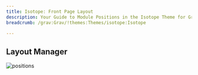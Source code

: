 ```yaml
---
title: Isotope: Front Page Layout
description: Your Guide to Module Positions in the Isotope Theme for Grav
breadcrumb: /grav:Grav/!themes:Themes/isotope:Isotope

---
```


Layout Manager
-----

![positions](assets/outline_home.png)

